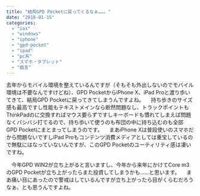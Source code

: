 ```yaml
---
title: "結局GPD Pocketに戻ってくるなぁ……。"
date: "2018-01-15"
categories: 
  - "ios"
  - "windows"
  - "iphone"
  - "gpd-pocket"
  - "ipad"
  - "pc系"
  - "スマホ・タブレット"
  - "戯言"
---
```


去年からモバイル環境を整えているんですが（そもそも外出しないのでモバイル環境は不要なんですけどね）、GPD PocketからiPhone X、iPad Proと渡り歩いてきて、結局GPD Pocketに戻ってきてしまうんですよね。 　持ち歩きのサイズ感も最高ですし性能もテキストメインなら断然問題なし、トラックポイントもThinkPadのに交換すればマウス要らずですしキーボードも慣れてしまえば問題なくバシバシ打てるので、持ち歩いて使うのも布団の中に持ち込むのも全部GPD Pocketにまとまってしまうのです。 　まあiPhone Xは普段使いのスマホだから問題ないですしiPad Proもコンテンツ消費メディアとしては重宝しているので無駄にはなっていないんですが、このGPD Pocketのユーティリティ感は凄いですね。

　今年GPD WIN2が立ち上がると言いますし、今年から来年にかけてCore m3のGPD Pocketが立ち上がったらまた投資してしまうかも……と思います。 　まあ痛い目にあったので警戒はしているんですが立ち上がったら目がくらむだろうなぁ、とも思うんですよね。
